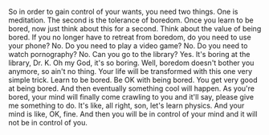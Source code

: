  So in order to gain control of your wants, you need two things. One is meditation. The second is the tolerance of boredom. Once you learn to be bored, now just think about this for a second. Think about the value of being bored. If you no longer have to retreat from boredom, do you need to use your phone? No. Do you need to play a video game? No. Do you need to watch pornography? No. Can you go to the library? Yes. It's boring at the library, Dr. K. Oh my God, it's so boring. Well, boredom doesn't bother you anymore, so ain't no thing. Your life will be transformed with this one very simple trick. Learn to be bored. Be OK with being bored. You get very good at being bored. And then eventually something cool will happen. As you're bored, your mind will finally come crawling to you and it'll say, please give me something to do. It's like, all right, son, let's learn physics. And your mind is like, OK, fine. And then you will be in control of your mind and it will not be in control of you.